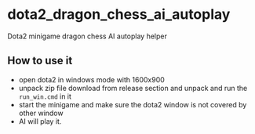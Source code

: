 # dota2_dragon_chess_ai_autoplay
Dota2 minigame dragon chess AI autoplay helper


## How to use it
* open dota2 in windows mode with 1600x900
* unpack zip file download from release section and unpack and run the `run_win.cmd` in it
* start the minigame and make sure the dota2 window is not covered by other window
* AI will play it.
  
